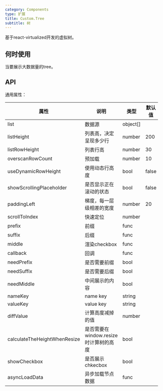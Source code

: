 ```yaml
---
category: Components
type: 扩展
title: Custom.Tree
subtitle: 树
---
```


基于react-virtualized开发的虚拟树。

## 何时使用

当要展示大数据量的tree。

## API

通用属性：

| 属性 | 说明 | 类型 | 默认值 | 版本 |
| --- | --- | --- | --- | --- |
| list | 数据源 | object[] |  |  |
| listHeight | 列表高，决定呈现多少行 | number | 200 |  |
| listRowHeight | 列表行高 | number | 30 |  |
| overscanRowCount | 预加载 | number | 10 |  |
| useDynamicRowHeight | 使用动态行高度 | bool | false |  |
| showScrollingPlaceholder | 是否显示正在滚动的状态 | bool | false |  |
| paddingLeft | 梯度，每一层级相差的宽度 | number | 20 |  |
| scrollToIndex | 快速定位 | number |  |  |
| prefix | 前缀 | func |  |  |
| suffix | 后缀 | func |  |  |
| middle | 渲染checkbox | func |  |  |
| callback | 回调 | func |  |  |
| needPrefix | 是否需要前缀 | bool |  |  |
| needSuffix | 是否需要后缀 | bool |  |  |
| needMiddle | 中间展示的内容 | bool |  |  |
| nameKey | name key | string |  |  |
| valueKey | value key | string |  |  |
| diffValue | 计算高度减掉的值 | number |  |  |
| calculateTheHeightWhenResize | 是否需要在window.resize时计算树的高度 | bool |  |  |
| showCheckbox | 是否展示chkecbox | bool |  |  |
| asyncLoadData | 异步加载节点数据 | func |  |  |